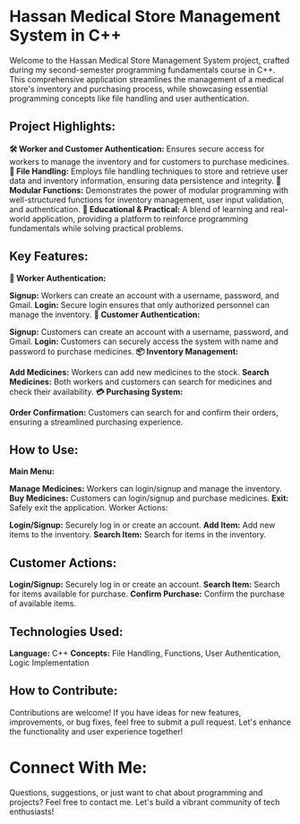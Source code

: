 # Hassan Medical Store Management System in C++
Welcome to the Hassan Medical Store Management System project, crafted during my second-semester programming fundamentals course in C++. This comprehensive application streamlines the management of a medical store's inventory and purchasing process, while showcasing essential programming concepts like file handling and user authentication.

## Project Highlights:
**🛠 Worker and Customer Authentication:** Ensures secure access for workers to manage the inventory and for customers to purchase medicines.
**📁 File Handling:** Employs file handling techniques to store and retrieve user data and inventory information, ensuring data persistence and integrity.
**🔧 Modular Functions:** Demonstrates the power of modular programming with well-structured functions for inventory management, user input validation, and authentication.
**🌟 Educational & Practical:** A blend of learning and real-world application, providing a platform to reinforce programming fundamentals while solving practical problems.

## Key Features:
**📜 Worker Authentication:**

**Signup:** Workers can create an account with a username, password, and Gmail.
**Login:** Secure login ensures that only authorized personnel can manage the inventory.
**🛒 Customer Authentication:**

**Signup:** Customers can create an account with a username, password, and Gmail.
**Login:** Customers can securely access the system with name and password to purchase medicines.
**📦 Inventory Management:**

**Add Medicines:** Workers can add new medicines to the stock.
**Search Medicines:** Both workers and customers can search for medicines and check their availability.
**💳 Purchasing System:**

**Order Confirmation:** Customers can search for and confirm their orders, ensuring a streamlined purchasing experience.
## How to Use:
**Main Menu:**

**Manage Medicines:** Workers can login/signup and manage the inventory.
**Buy Medicines:** Customers can login/signup and purchase medicines.
**Exit:** Safely exit the application.
Worker Actions:

**Login/Signup:** Securely log in or create an account.
**Add Item:** Add new items to the inventory.
**Search Item:** Search for items in the inventory.
## Customer Actions:

**Login/Signup:** Securely log in or create an account.
**Search Item:** Search for items available for purchase.
**Confirm Purchase:** Confirm the purchase of available items.
## Technologies Used:
**Language:** C++
**Concepts:** File Handling, Functions, User Authentication, Logic Implementation
## How to Contribute:
Contributions are welcome! If you have ideas for new features, improvements, or bug fixes, feel free to submit a pull request. Let's enhance the functionality and user experience together!

# Connect With Me:
Questions, suggestions, or just want to chat about programming and projects? Feel free to contact me. Let's build a vibrant community of tech enthusiasts!
